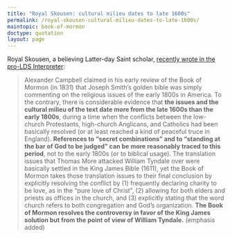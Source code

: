```yaml
---
title: "Royal Skousen: cultural milieu dates to late 1600s"
permalink: /royal-skousen-cultural-milieu-dates-to-late-1600s/
maintopic: book-of-mormon
doctype: quotation
layout: page
---
```


Royal Skousen, a believing Latter-day Saint scholar, [recently wrote in the pro-LDS Interpreter](https://www.mormoninterpreter.com/tyndale-versus-more-in-the-book-of-mormon/#more-6220):

> Alexander Campbell claimed in his early review of the Book of Mormon (in 1831) that Joseph Smith’s golden bible was simply commenting on the religious issues of the early 1800s in America. To the contrary, there is considerable evidence that **the issues and the cultural milieu of the text date more from the late 1600s than the early 1800s**, during a time when the conflicts between the low-church Protestants, high-church Anglicans, and Catholics had been basically resolved (or at least reached a kind of peaceful truce in England). **References to “secret combinations” and to “standing at the bar of God to be judged” can be more reasonably traced to this period**, not to the early 1800s (or to biblical usage). The translation issues that Thomas More attacked William Tyndale over were basically settled in the King James Bible (1611), yet the Book of Mormon takes those translation issues to their final conclusion by explicitly resolving the conflict by (1) frequently declaring charity to be love, as in the “pure love of Christ”, (2) allowing for both elders and priests as offices in the church, and (3) explicitly stating that the word church refers to both congregation and God’s organization. **The Book of Mormon resolves the controversy in favor of the King James solution but from the point of view of William Tyndale.** (emphasis added)
